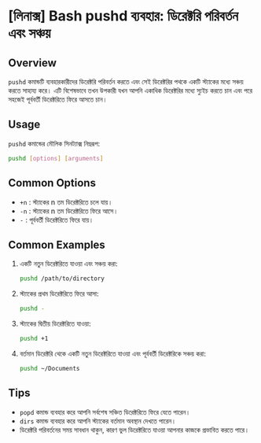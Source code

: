 # [লিনাক্স] Bash pushd ব্যবহার: ডিরেক্টরি পরিবর্তন এবং সঞ্চয়

## Overview
`pushd` কমান্ডটি ব্যবহারকারীদের ডিরেক্টরি পরিবর্তন করতে এবং সেই ডিরেক্টরির পথকে একটি স্ট্যাকের মধ্যে সঞ্চয় করতে সাহায্য করে। এটি বিশেষভাবে তখন উপকারী যখন আপনি একাধিক ডিরেক্টরির মধ্যে স্যুইচ করতে চান এবং পরে সহজেই পূর্ববর্তী ডিরেক্টরিতে ফিরে আসতে চান।

## Usage
`pushd` কমান্ডের মৌলিক সিনট্যাক্স নিম্নরূপ:

```bash
pushd [options] [arguments]
```

## Common Options
- `+n` : স্ট্যাকের n তম ডিরেক্টরিতে চলে যায়।
- `-n` : স্ট্যাকের n তম ডিরেক্টরিতে ফিরে আসে।
- `-` : পূর্ববর্তী ডিরেক্টরিতে ফিরে যায়।

## Common Examples
1. একটি নতুন ডিরেক্টরিতে যাওয়া এবং সঞ্চয় করা:
   ```bash
   pushd /path/to/directory
   ```

2. স্ট্যাকের প্রথম ডিরেক্টরিতে ফিরে আসা:
   ```bash
   pushd -
   ```

3. স্ট্যাকের দ্বিতীয় ডিরেক্টরিতে যাওয়া:
   ```bash
   pushd +1
   ```

4. বর্তমান ডিরেক্টরি থেকে একটি নতুন ডিরেক্টরিতে যাওয়া এবং পূর্ববর্তী ডিরেক্টরিকে সঞ্চয় করা:
   ```bash
   pushd ~/Documents
   ```

## Tips
- `popd` কমান্ড ব্যবহার করে আপনি সর্বশেষ সঞ্চিত ডিরেক্টরিতে ফিরে যেতে পারেন।
- `dirs` কমান্ড ব্যবহার করে আপনি স্ট্যাকের বর্তমান অবস্থান দেখতে পারেন।
- ডিরেক্টরি পরিবর্তনের সময় সাবধান থাকুন, কারণ ভুল ডিরেক্টরিতে যাওয়া আপনার কাজকে প্রভাবিত করতে পারে।